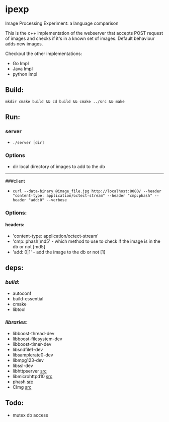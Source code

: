 ipexp
=====

Image Processing Experiment: a language comparison


This is the c++ implementation of the webserver that accepts POST request of images and checks if it's in a known set of images. Default behaviour adds new images.

Checkout the other implementations:
* Go Impl
* Java Impl
* python Impl

## Build:
`mkdir cmake build && cd build && cmake ../src && make`


## Run:

### server
* `./server [dir]`

### Options
* dir local directory of images to add to the db

---
###client
* `curl --data-binary @image_file.jpg http://localhost:8080/ --header "content-type: application/octect-stream" --header "cmp:phash" --header "add:0" --verbose`

### Options:
#### headers:
* 'content-type: application/octect-stream'
* 'cmp: phash|md5' - which method to use to check if the image is in the db or not [md5]
* 'add: 0|1' - add the image to the db or not [1]


## deps:
### _build_:
* autoconf
* build-essential
* cmake
* libtool
### _libraries_:
* libboost-thread-dev
* libboost-filesystem-dev
* libboost-timer-dev
* libsndfile1-dev
* libsamplerate0-dev
* libmpg123-dev
* libssl-dev
* libhttpserver [src](https://github.com/etr/libhttpserver.git)
* libmicrohttpd10 [src](ftp://ftp.gnu.org/gnu/libmicrohttpd/libmicrohttpd-0.9.37.tar.gz)
* phash [src](http://www.phash.org/releases/pHash-0.9.6.tar.gz)
* CImg [src](http://git.code.sf.net/p/cimg/source)

## Todo:
* mutex db access
